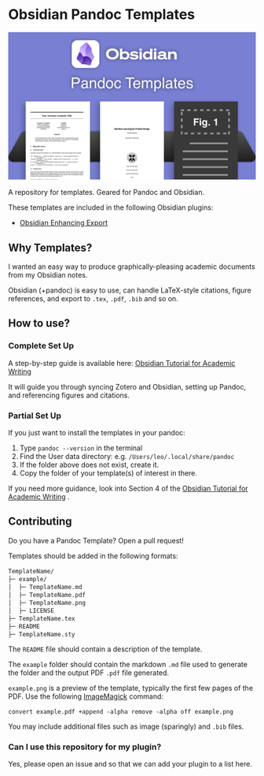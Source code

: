 # Obsidian Pandoc Templates

<div align="center">
  <img src="img/intro.png"><br>
</div>

A repository for templates. Geared for Pandoc and Obsidian. 

These templates are included in the following Obsidian plugins:

- [Obsidian Enhancing Export](https://github.com/mokeyish/obsidian-enhancing-export/)

## Why Templates? 

I wanted an easy way to produce graphically-pleasing academic documents from my Obsidian notes.

Obsidian (+pandoc) is easy to use, can handle LaTeX-style citations, figure references, and export to `.tex`, `.pdf`, `.bib` and so on.  

## How to use?

### Complete Set Up

A step-by-step guide is available here: [Obsidian Tutorial for Academic Writing](https://betterhumans.pub/obsidian-tutorial-for-academic-writing-87b038060522)

It will guide you through syncing Zotero and Obsidian, setting up Pandoc, and referencing figures and citations. 

### Partial Set Up

If you just want to install the templates in your pandoc: 

1. Type `pandoc --version` in the terminal
2. Find the User data directory: e.g. `/Users/leo/.local/share/pandoc`
3. If the folder above does not exist, create it.
4. Copy the folder of your template(s) of interest in there.

If you need more guidance, look into Section 4 of the [Obsidian Tutorial for Academic Writing](https://betterhumans.pub/obsidian-tutorial-for-academic-writing-87b038060522) . 

## Contributing

Do you have a Pandoc Template? Open a pull request! 

Templates should be added in the following formats:

```
TemplateName/
├─ example/
│  ├─ TemplateName.md
│  ├─ TemplateName.pdf
│  ├─ TemplateName.png
│  ├─ LICENSE
├─ TemplateName.tex
├─ README
├─ TemplateName.sty
```

The `README` file should contain a description of the template.

The `example` folder should contain the markdown `.md` file used to generate the folder and the output PDF `.pdf` file generated. 

`example.png` is a preview of the template, typically the first few pages of the PDF. Use the following [ImageMagick](https://imagemagick.org) command:

```
convert example.pdf +append -alpha remove -alpha off example.png
```

You may include additional files such as image (sparingly) and `.bib` files.  


### Can I use this repository for my plugin? 

Yes, please open an issue and so that we can add your plugin to a list here. 